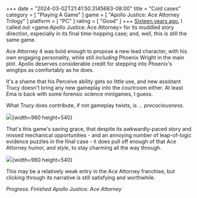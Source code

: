 +++
date = "2024-03-02T21:41:50.3145683-08:00"
title = "Cold cases"
category = [ "Playing A Game" ]
game = [ "Apollo Justice: Ace Attorney Trilogy" ]
platform = [ "PC" ]
rating = [ "Good" ]
+++
[Sixteen years ago]($SiteBaseURL$2008/03/10/apollo-justice-ace-attorney-3/), I called out <game:Apollo Justice: Ace Attorney> for its muddled story direction, especially in its final time-hopping case; and, well, this is still the same game.

Ace Attorney 4 was bold enough to propose a new lead character, with his own engaging personality, while still *including* Phoenix Wright in the main plot.  Apollo deserves considerable credit for stepping into Phoenix's wingtips as comfortably as he does.

It's a shame that his Perceive ability gets so little use, and new assistant Trucy doesn't bring any new gameplay into the courtroom either.  At least Ema is back with some forensic science minigames, I guess.

What Trucy does contribute, if not gameplay twists, is ... *precociousness*.

![]($SiteBaseURL$apollo-justice-ace-attorney_obsessed-with-panties.jpg){width=960 height=540}

That's this game's saving grace, that despite its awkwardly-paced story and missed mechanical opportunities - and an annoying number of leap-of-logic evidence puzzles in the final case - it does pull off enough of that Ace Attorney humor, and *style*, to stay charming all the way through.

![]($SiteBaseURL$apollo-justice-ace-attorney_allakazaugh.jpg){width=960 height=540}

This may be a relatively weak entry in the Ace Attorney franchise, but clicking through its narrative is still satisfying and worthwhile.

<i>Progress: Finished Apollo Justice: Ace Attorney</i>
